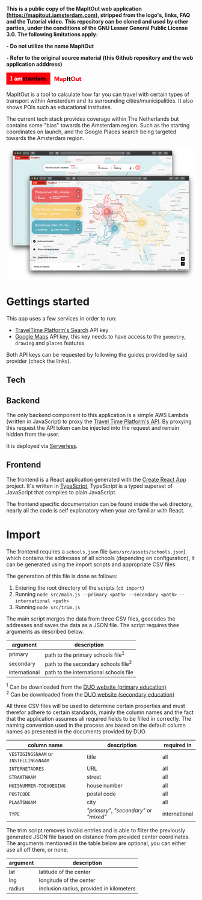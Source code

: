 **This is a public copy of the MapItOut web application (https://mapitout.iamsterdam.com), stripped from the logo's, links, FAQ and the Tutorial video. This repository can be cloned and used by other parties, under the conditions of the GNU Lesser General Public License 3.0. The following limitations apply:**

**- Do not utilize the name MapitOut**

**- Refer to the original source material (this Github repository and the web application adddress)**

![MapItOut logo](/docs/logo.png)

MapItOut is a tool to calculate how far you can travel with certain types of transport within Amsterdam and its surrounding cities/municipalities. It also shows POIs such as educational institutes.
  
The current tech stack provides coverage within The Netherlands but contains some "bias" towards the Amsterdam region. Such as the starting coordinates on launch, and the Google Places search being targeted towards the Amsterdam region. 

![Screenshot of the application in a browser window](/docs/preview.png)

# Gettings started
This app uses a few services in order to run:
- [TravelTime Platform's Search](https://www.traveltimeplatform.com/search) API key
- [Google Maps](https://developers.google.com/maps/documentation/javascript/get-api-key) API key, this key needs to have access to the `geometry`, `drawing` and `places` features

Both API keys can be requested by following the guides provided by said provider (check the links).

## Tech

## Backend
The only backend component to this application is a simple AWS Lambda (written in JavaScript) to proxy the [Travel Time Platform's API](https://www.traveltimeplatform.com/). By proxying this request the API token can be injected into the request and remain hidden from the user.

It is deployed via [Serverless](https://serverless.com/).

## Frontend
The frontend is a React application generated with the [Create React App](https://github.com/facebook/create-react-app) project. It's written in [TypeScript](https://www.typescriptlang.org/), TypeScript is a typed superset of JavaScript that compiles to plain JavaScript.

The frontend specific documentation can be found inside the `web` directory, nearly all the code is self explanatory when your are familiar with React.

# Import
The frontend requires a `schools.json` file (`web/src/assets/schools.json`) which contains the addresses of all schools (depending on configuration), it can be generated using the import scripts and appropriate CSV files.

The generation of this file is done as follows:
1. Entering the root directory of the scripts (`cd import`)
2. Running `node src/main.js --primary <path> --secondary <path> --international <path>`
3. Running `node src/trim.js`

The main script merges the data from three CSV files, geocodes the addresses and saves the data as a JSON file. The script requires thee arguments as described below.

| argument | description |
|-----|-----|
| primary | path to the primary schools file<sup>1</sup> |
| secondary | path to the secondary schools file<sup>2</sup> |
| international | path to the international schools file |

<sup>1</sup> Can be downloaded from the [DUO website (primary education)](https://duo.nl/open_onderwijsdata/databestanden/po/adressen/)  
<sup>2</sup> Can be downloaded from the [DUO website (secondary education)](https://duo.nl/open_onderwijsdata/databestanden/vo/adressen/)

All three CSV files will be used to determine certain properties and must therefor adhere to certain standards, mainly the column names and the fact that the application assumes all required fields to be filled in correctly. The naming convention used in the process are based on the default column names as presented in the documents provided by DUO.

| column name | description | required in |
|-----|-----|-----|
| `VESTIGINGSNAAM` or `INSTELLINGSNAAM` | title | all |
| `INTERNETADRES` | URL | all |
| `STRAATNAAM` | street | all |
| `HUISNUMMER-TOEVOEGING` | house number | all |
| `POSTCODE` | postal code | all |
| `PLAATSNAAM` | city | all |
| `TYPE` | _"primary"_, _"secondary"_ or _"mixed"_ | international |

The trim script removes invalid entries and is able to filter the previously generated JSON file based on distance from provided center coordinates. The arguments mentioned in the table below are optional, you can either use all off them, or none.

| argument | description |
|----|-----|
| lat | latitude of the center |
| lng | longitude of the center |
| radius | inclusion radius, provided in kilometers |
